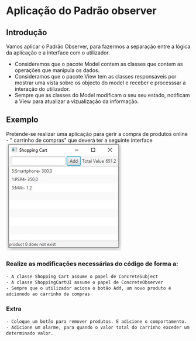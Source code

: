 # Aplicação do Padrão observer

## Introdução
Vamos aplicar o Padrão Observer, para fazermos a separação entre a lógica da aplicação e a interface com o utilizador.
- Consideremos que o pacote Model contem as classes que contem as operações que manipula os dados.
- Consideramos que o pacote View tem as classes responsaveis por mostrar uma vista sobre os objecto do model e receber e processsar a interação do utilizador. 
- Sempre que as classes do Model modificam o seu seu estado, notificam a View para atualizar a vizualização da informação. 
## Exemplo
Pretende-se realizar uma aplicação para gerir a compra de produtos online - " carrinho de compras" que deverá ter a seguinte interface 
![Fig1](./images/userinterface.jpg)

### Realize as modificações necessárias do código de forma a:
    - A classe Shopping Cart assume o papel de ConcreteSubject
    - A classe ShoppingCartUI assume o papel de ConcreteObserver
    - Sempre que o utilizador aciona o botão Add, um novo produto é adcionodo ao carrinho de compras
### Extra
    - Coloque um botão para remover produtos. E adicione o comportamento.
    - Adicione um alarme, para quando o valor total do carrinho exceder um determinado valor.
    

